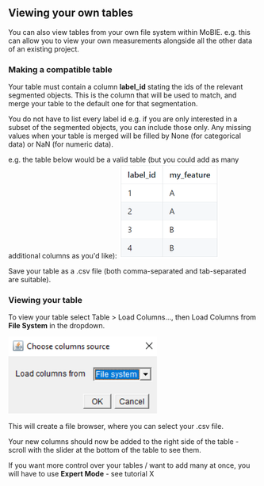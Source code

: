 ## Viewing your own tables

You can also view tables from your own file system within MoBIE.
e.g. this can allow you to view your own measurements alongside all the other data of an 
existing project.

### Making a compatible table

Your table must contain a column **label_id** stating the ids of the relevant segmented objects.
This is the column that will be used to match, and merge your table to the default one for that
segmentation.

You do not have to list every label id e.g. if you are only interested in a subset of the segmented
objects, you can include those only. Any missing values when your table is merged will be filled
by None (for categorical data) or NaN (for numeric data).

e.g. the table below would be a valid table (but you could add as many additional columns
as you'd like):
<img width="200" alt="image" src="./tutorial_images/exampleUserTable.png"> 

Save your table as a .csv file (both comma-separated and tab-separated are suitable).

### Viewing your table

To view your table select Table > Load Columns..., then Load Columns from **File System** in the dropdown.

<img width="300" alt="image" src="./tutorial_images/loadColumnFromFileSystem.png"> 

This will create a file browser, where you can select your .csv file.

Your new columns should now be added to the right side of the table - scroll with the slider
at the bottom of the table to see them.

If you want more control over your tables / want to add many at once, you will have to use
**Expert Mode** - see tutorial X


